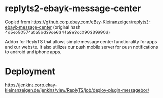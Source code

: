# replyts2-ebayk-message-center
Copied from https://github.corp.ebay.com/eBay-Kleinanzeigen/replyts2-ebayk-message-center
(original hash 4d5eb50574a0a5bd39ce6344a8e3cd090339690d)

Addon for ReplyTS that allows simple message center functionality for apps and our website. It also utilizes our push mobile server
for push notifications to android and iphone apps.

# Deployment
https://jenkins.corp.ebay-kleinanzeigen.de/jenkins/view/ReplyTS/job/deploy-plugin-messagebox/


